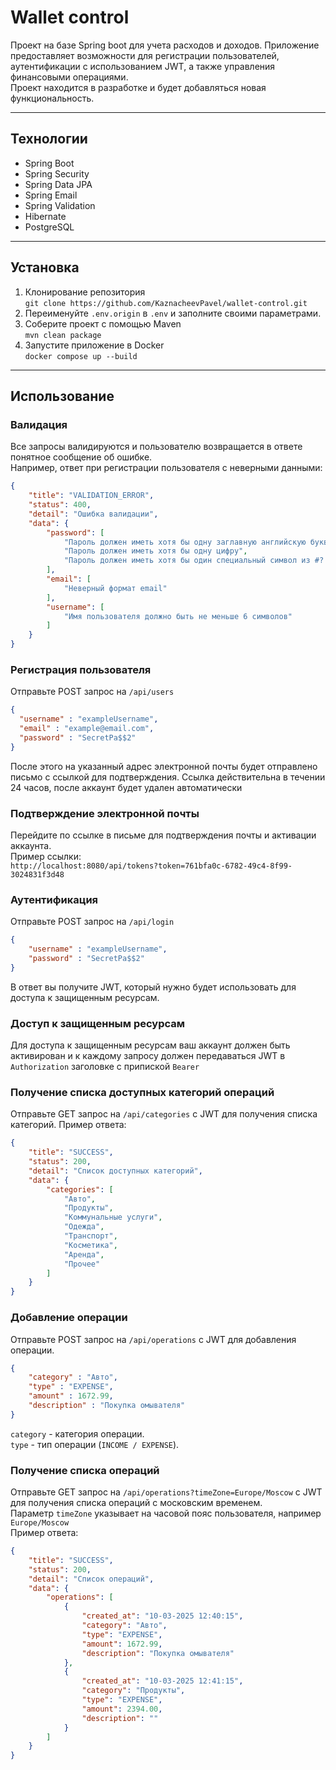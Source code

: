 # Wallet control
Проект на базе Spring boot для учета расходов и доходов.
Приложение предоставляет возможности для регистрации пользователей, аутентификации с использованием JWT, а также управления финансовыми операциями.  
Проект находится в разработке и будет добавляться новая функциональность.

---

## Технологии
* Spring Boot
* Spring Security
* Spring Data JPA
* Spring Email
* Spring Validation
* Hibernate
* PostgreSQL

---

## Установка
1. Клонирование репозитория  
```git clone https://github.com/KaznacheevPavel/wallet-control.git```
2. Переименуйте ```.env.origin``` в ```.env``` и заполните своими параметрами.
3. Соберите проект с помощью Maven  
```mvn clean package```
4. Запустите приложение в Docker  
```docker compose up --build```

---

## Использование

### Валидация
Все запросы валидируются и пользователю возвращается в ответе понятное сообщение об ошибке.  
Например, ответ при регистрации пользователя с неверными данными:
```json
{
    "title": "VALIDATION_ERROR",
    "status": 400,
    "detail": "Ошибка валидации",
    "data": {
        "password": [
            "Пароль должен иметь хотя бы одну заглавную английскую букву",
            "Пароль должен иметь хотя бы одну цифру",
            "Пароль должен иметь хотя бы один специальный символ из #?!@$%^&*_-"
        ],
        "email": [
            "Неверный формат email"
        ],
        "username": [
            "Имя пользователя должно быть не меньше 6 символов"
        ]
    }
}
```

### Регистрация пользователя
Отправьте POST запрос на ```/api/users```
```json
{
  "username" : "exampleUsername",
  "email" : "example@email.com",
  "password" : "SecretPa$$2"
}
```
После этого на указанный адрес электронной почты будет отправлено письмо с ссылкой для подтверждения.
Ссылка действительна в течении 24 часов, после аккаунт будет удален автоматически

### Подтверждение электронной почты
Перейдите по ссылке в письме для подтверждения почты и активации аккаунта.  
Пример ссылки:  
```http://localhost:8080/api/tokens?token=761bfa0c-6782-49c4-8f99-3024831f3d48```

### Аутентификация
Отправьте POST запрос на ```/api/login```
```json
{
    "username" : "exampleUsername",
    "password" : "SecretPa$$2"
}
```
В ответ вы получите JWT, который нужно будет использовать для доступа к защищенным ресурсам.  

### Доступ к защищенным ресурсам
Для доступа к защищенным ресурсам ваш аккаунт должен быть активирован и к каждому запросу
должен передаваться JWT в ```Authorization``` заголовке с припиской ```Bearer```

### Получение списка доступных категорий операций 
Отправьте GET запрос на ```/api/categories``` с JWT для получения списка категорий.
Пример ответа:
```json
{
    "title": "SUCCESS",
    "status": 200,
    "detail": "Список доступных категорий",
    "data": {
        "categories": [
            "Авто",
            "Продукты",
            "Коммунальные услуги",
            "Одежда",
            "Транспорт",
            "Косметика",
            "Аренда",
            "Прочее"
        ]
    }
}
```

### Добавление операции
Отправьте POST запрос на ```/api/operations``` с JWT для добавления операции.
```json
{
    "category" : "Авто",
    "type" : "EXPENSE",
    "amount" : 1672.99,
    "description" : "Покупка омывателя"
}
```
```category``` - категория операции.  
```type``` - тип операции (```INCOME / EXPENSE```).

### Получение списка операций
Отправьте GET запрос на ```/api/operations?timeZone=Europe/Moscow``` с JWT для получения списка операций с московским временем.  
Параметр ```timeZone``` указывает на часовой пояс пользователя, например ```Europe/Moscow```  
Пример ответа:
```json
{
    "title": "SUCCESS",
    "status": 200,
    "detail": "Список операций",
    "data": {
        "operations": [
            {
                "created_at": "10-03-2025 12:40:15",
                "category": "Авто",
                "type": "EXPENSE",
                "amount": 1672.99,
                "description": "Покупка омывателя"
            },
            {
                "created_at": "10-03-2025 12:41:15",
                "category": "Продукты",
                "type": "EXPENSE",
                "amount": 2394.00,
                "description": ""
            }
        ]
    }
}
```
